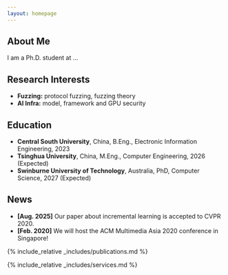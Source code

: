 ```yaml
---
layout: homepage
---
```


## About Me

I am a Ph.D. student at ...

## Research Interests

- **Fuzzing:** protocol fuzzing, fuzzing theory
- **AI Infra:**  model, framework and GPU security

## Education

- **Central South University**, China, B.Eng., Electronic Information Engineering, 2023
- **Tsinghua University**, China, M.Eng., Computer Engineering, 2026 (Expected)
- **Swinburne University of Technology**, Australia, PhD, Computer Science, 2027 (Expected)

## News

- **[Aug. 2025]** Our paper about incremental learning is accepted to CVPR 2020.
- **[Feb. 2020]** We will host the ACM Multimedia Asia 2020 conference in Singapore!

{% include_relative _includes/publications.md %}

{% include_relative _includes/services.md %}
